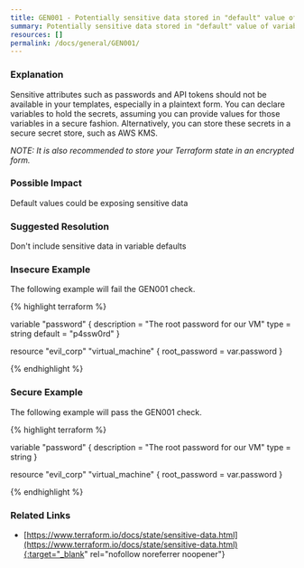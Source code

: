 ```yaml
---
title: GEN001 - Potentially sensitive data stored in "default" value of variable.
summary: Potentially sensitive data stored in "default" value of variable. 
resources: [] 
permalink: /docs/general/GEN001/
---
```

### Explanation


Sensitive attributes such as passwords and API tokens should not be available in your templates, especially in a plaintext form. You can declare variables to hold the secrets, assuming you can provide values for those variables in a secure fashion. Alternatively, you can store these secrets in a secure secret store, such as AWS KMS.

*NOTE: It is also recommended to store your Terraform state in an encrypted form.*


### Possible Impact
Default values could be exposing sensitive data

### Suggested Resolution
Don't include sensitive data in variable defaults


### Insecure Example

The following example will fail the GEN001 check.

{% highlight terraform %}

variable "password" {
  description = "The root password for our VM"
  type        = string
  default     = "p4ssw0rd"
}

resource "evil_corp" "virtual_machine" {
	root_password = var.password
}

{% endhighlight %}



### Secure Example

The following example will pass the GEN001 check.

{% highlight terraform %}

variable "password" {
  description = "The root password for our VM"
  type        = string
}

resource "evil_corp" "virtual_machine" {
	root_password = var.password
}

{% endhighlight %}



### Related Links


- [https://www.terraform.io/docs/state/sensitive-data.html](https://www.terraform.io/docs/state/sensitive-data.html){:target="_blank" rel="nofollow noreferrer noopener"}


